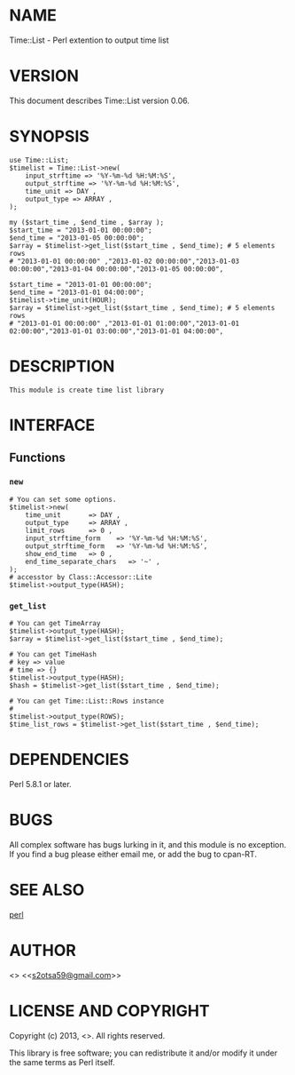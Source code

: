 # NAME

Time::List - Perl extention to output time list

# VERSION

This document describes Time::List version 0.06.

# SYNOPSIS

    use Time::List;
    $timelist = Time::List->new(
        input_strftime => '%Y-%m-%d %H:%M:%S',
        output_strftime => '%Y-%m-%d %H:%M:%S',
        time_unit => DAY ,
        output_type => ARRAY ,
    );

    my ($start_time , $end_time , $array );
    $start_time = "2013-01-01 00:00:00";
    $end_time = "2013-01-05 00:00:00";
    $array = $timelist->get_list($start_time , $end_time); # 5 elements rows
    # "2013-01-01 00:00:00" ,"2013-01-02 00:00:00","2013-01-03 00:00:00","2013-01-04 00:00:00","2013-01-05 00:00:00",

    $start_time = "2013-01-01 00:00:00";
    $end_time = "2013-01-01 04:00:00";
    $timelist->time_unit(HOUR);
    $array = $timelist->get_list($start_time , $end_time); # 5 elements rows
    # "2013-01-01 00:00:00" ,"2013-01-01 01:00:00","2013-01-01 02:00:00","2013-01-01 03:00:00","2013-01-01 04:00:00",

# DESCRIPTION

    This module is create time list library

# INTERFACE

## Functions

### `new`
    

    # You can set some options.
    $timelist->new(
        time_unit       => DAY , 
        output_type     => ARRAY , 
        limit_rows      => 0 ,
        input_strftime_form    => '%Y-%m-%d %H:%M:%S', 
        output_strftime_form   => '%Y-%m-%d %H:%M:%S', 
        show_end_time   => 0 ,
        end_time_separate_chars   => '~' ,
    );
    # accesstor by Class::Accessor::Lite 
    $timelist->output_type(HASH);

### `get_list`
    

    # You can get TimeArray 
    $timelist->output_type(HASH);
    $array = $timelist->get_list($start_time , $end_time);

    # You can get TimeHash
    # key => value
    # time => {}
    $timelist->output_type(HASH);
    $hash = $timelist->get_list($start_time , $end_time);

    # You can get Time::List::Rows instance
    #
    $timelist->output_type(ROWS);
    $time_list_rows = $timelist->get_list($start_time , $end_time);

# DEPENDENCIES

Perl 5.8.1 or later.

# BUGS

All complex software has bugs lurking in it, and this module is no
exception. If you find a bug please either email me, or add the bug
to cpan-RT.

# SEE ALSO

[perl](http://search.cpan.org/perldoc?perl)

# AUTHOR

<<Shinichiro Sato>> <<<s2otsa59@gmail.com>>>

# LICENSE AND COPYRIGHT

Copyright (c) 2013, <<Shinichiro Sato>>. All rights reserved.

This library is free software; you can redistribute it and/or modify
it under the same terms as Perl itself.
